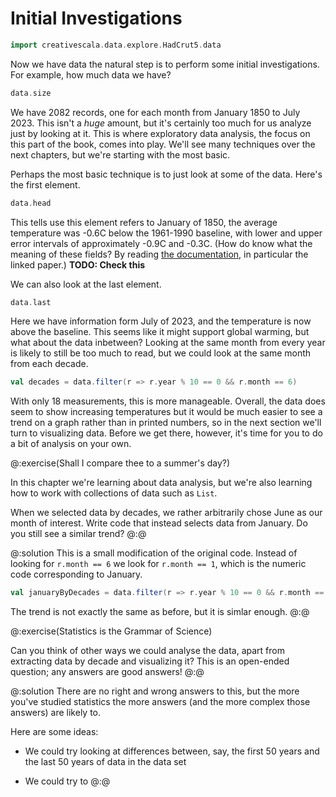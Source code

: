 # Initial Investigations

```scala mdoc:invisible
import creativescala.data.explore.HadCrut5.data
```
Now we have data the natural step is to perform some initial investigations.
For example, how much data we have?

```scala mdoc
data.size
```

We have 2082 records, one for each month from January 1850 to July 2023.
This isn't a *huge* amount, but it's certainly too much for us analyze just by looking at it.
This is where exploratory data analysis, the focus on this part of the book, comes into play.
We'll see many techniques over the next chapters, but we're starting with the most basic.

Perhaps the most basic technique is to just look at some of the data.
Here's the first element.

```scala mdoc
data.head
```

This tells use this element refers to January of 1850, the average temperature was -0.6C below the 1961-1990 baseline, with lower and upper error intervals of approximately -0.9C and -0.3C. (How do know what the meaning of these fields? By reading [the documentation][hadcrut5], in particular the linked paper.) **TODO: Check this**

We can also look at the last element.

```scala mdoc
data.last
```

Here we have information form July of 2023, and the temperature is now above the baseline. 
This seems like it might support global warming, but what about the data inbetween?
Looking at the same month from every year is likely to still be too much to read, but we could look at the same month from each decade.

```scala mdoc
val decades = data.filter(r => r.year % 10 == 0 && r.month == 6)
```

With only 18 measurements, this is more manageable. 
Overall, the data does seem to show increasing temperatures but it would be much easier to see a trend on a graph rather than in printed numbers, so in the next section we'll turn to visualizing data.
Before we get there, however, it's time for you to do a bit of analysis on your own.

[hadcrut5]: https://www.metoffice.gov.uk/hadobs/hadcrut5/index.html


@:exercise(Shall I compare thee to a summer's day?)

In this chapter we're learning about data analysis, but we're also learning how to work with collections of data such as `List`.

When we selected data by decades, we rather arbitrarily chose June as our month of interest.
Write code that instead selects data from January. 
Do you still see a similar trend?
@:@


@:solution
This is a small modification of the original code. 
Instead of looking for `r.month == 6` we look for  `r.month == 1`,
which is the numeric code corresponding to January.

```scala mdoc
val januaryByDecades = data.filter(r => r.year % 10 == 0 && r.month == 1)
```

The trend is not exactly the same as before, but it is simlar enough.
@:@


@:exercise(Statistics is the Grammar of Science)

Can you think of other ways we could analyse the data, apart from extracting data by decade and visualizing it? This is an open-ended question; any answers are good answers!
@:@

@:solution
There are no right and wrong answers to this, but the more you've studied statistics the more answers (and the more complex those answers) are likely to.

Here are some ideas:

- We could try looking at differences between, say, the first 50 years and the last 50 years of data in the data set

- We could try to 
@:@
